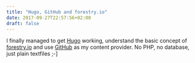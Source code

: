 ```yaml
---
title: "Hugo, GitHub and forestry.io"
date: 2017-09-27T22:57:56+02:00
draft: false
---
```


I finally managed to get [Hugo](https://gohugo.io) working, understand the basic concept of [forestry.io](https://forestry.io) and use [GitHub](https://github.com) as my content provider.
No PHP, no database, just plain textfiles ;-]
